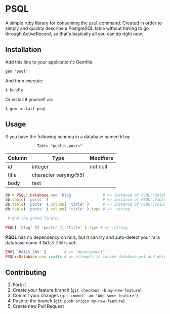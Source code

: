 # PSQL

A simple ruby library for consuming the `psql` command. Created in order to
simply and quickly describe a PostgreSQL table without having to go through
ActiveRecord, so that's basically all you can do right now.

## Installation

Add this line to your application's Gemfile:

    gem 'psql'

And then execute:

    $ bundle

Or install it yourself as:

    $ gem install psql

## Usage

If you have the following schema in a database named `blog`:

                  Table "public.posts"
|    Column    |          Type         | Modifiers |
|--------------|-----------------------|-----------|
| id           | integer               | not null  |
| title        | character varying(55) |           |
| body         | text                  |           |

``` ruby
db = PSQL::Database.new 'blog'             # => instance of PSQL::Database
db.table( 'posts' )                        # => instance of PSQL::Table
db.table( 'posts' ).column( 'title' )      # => instance of PSQL::Column
db.table( 'posts' ).column( 'title' ).type # => :string

 # And the grand finale:

PSQL[ 'blog' ][ 'posts' ][ 'title' ].type # => :string
```

**PSQL** has no dependency on rails, but it can try and auto-detect your
rails database name if `RAILS_ENV` is set:

``` ruby
ENV[ 'RAILS_ENV' ]        # => "development"
PSQL::Database.new :rails # => attempts to locate database.yml and determine the database name
```

## Contributing

1. Fork it
2. Create your feature branch (`git checkout -b my-new-feature`)
3. Commit your changes (`git commit -am 'Add some feature'`)
4. Push to the branch (`git push origin my-new-feature`)
5. Create new Pull Request
